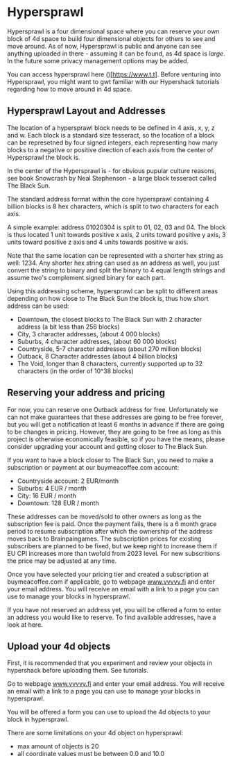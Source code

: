 Hypersprawl
===========

Hypersprawl is a four dimensional space where you can reserve your own block of 4d space to build four dimensional objects for others to see and move around. As of now, Hypersprawl is public and anyone can see anything uploaded in there - assuming it can be found, as 4d space is _large_. In the future some privacy management options may be added.   

You can access hypersprawl here ()[https://www.t.t]. Before venturing into Hypersprawl, you might want to gwt familiar with our Hypershack tutorials regarding how to move around in 4d space.

Hypersprawl Layout and Addresses
--------------------------------

The location of a hypersprawl block needs to be defined in 4 axis, x, y, z and w. Each block is a standard size tesseract, so the location of a block can be represetned by four signed integers, each representing how many blocks to a negative or positive direction of each axis from the center of Hypersprawl the block is. 

In the center of the Hypersprawl is - for obvious pupular culture reasons, see book Snowcrash by Neal Stephenson - a large black tesseract called The Black Sun. 

The standard address format within the core hypersprawl containing 4 billion blocks is 8 hex characters, which is split to two characters for each axis. 

A simple example: address 01020304 is split to 01, 02, 03 and 04. The block is thus located 1 unit towards positive x axis, 2 units toward positive y axis, 3 units toward positive z axis and 4 units towards positive w axis. 

Note that the same location can be represented with a shorter hex string as well: 1234. Any shorter hex string can used as an address as well, you just convert the string to binary and split the binary to 4 equal length strings and assume two's complement signed binary for each part. 

Using this addressing scheme, hypersprawl can be split to different areas depending on how close to The Black Sun the block is, thus how short address can be used:

- Downtown, the closest blocks to The Black Sun with 2 character address (a bit less than 256 blocks)
- City, 3 character addresses, (about 4 000 blocks)
- Suburbs, 4 character addresses, (about 60 000 blocks)
- Countryside, 5-7 character addresses (about 270 million blocks)
- Outback, 8 Character addresses (about 4 billion blocks) 
- The Void, longer than 8 characters, currently supported up to 32 characters (in the order of 10^38 blocks)


Reserving your address and pricing
----------------------------------

For now, you can reserve one Outback address for free. Unfortunately we can not make guarantees that these addresses are going to be free forever, but you will get a notification at least 6 months in advance if there are going to be changes in pricing. However, they are going to be free as long as this project is otherwise economically feasible, so if you have the means, please consider upgrading your account and getting closer to The Black Sun.

If you want to have a block closer to The Black Sun, you need to make a subscription or payment at our buymeacoffee.com account:

- Countryside account: 2 EUR/month
- Suburbs: 4 EUR / month
- City: 16 EUR / month
- Downtown: 128 EUR / month

These addresses can be moved/sold to other owners as long as the subscription fee is paid. Once the payment fails, there is a 6 month grace period to resume subscription after which the ownership of the address moves back to Brainpaingames. The subscription prices for existing subscribers are planned to be fixed, but we keep right to increase them if EU CPI increases more than twofold from 2023 level. For new subscritions the price may be adjusted at any time. 


Once you have selected your pricing tier and created a subscription at buymeacoffee.com if applicable, go to webpage www.vvvvv.fi and enter your email address. You will receive an email with a link to a page you can use to manage your blocks in hypersprawl. 

If you have not reserved an address yet, you will be offered a form to enter an address you would like to reserve. To find available addresses, have a look at here.



Upload your 4d objects
----------------------

First, it is recommended that you experiment and review your objects in hypershack before uploading them. See tutorials. 

Go to webpage www.vvvvv.fi and enter your email address. You will receive an email with a link to a page you can use to manage your blocks in hypersprawl.

You will be offered a form you can use to upload the 4d objects to your block in hypersprawl.

There are some limitations on your 4d object on hypersprawl:

- max amount of objects is 20
- all coordinate values must be between 0.0 and 10.0






